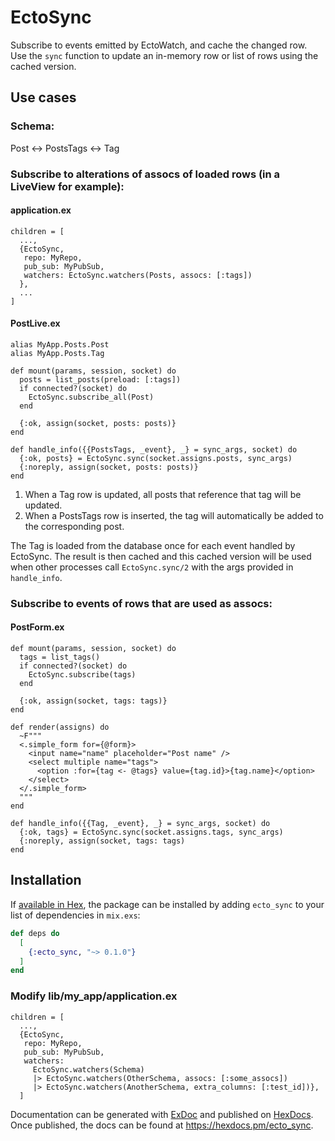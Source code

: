 # EctoSync

Subscribe to events emitted by EctoWatch, and cache the changed row. Use the `sync` function
to update an in-memory row or list of rows using the cached version. 

## Use cases
### Schema:
Post <-> PostsTags <-> Tag

### Subscribe to alterations of assocs of loaded rows (in a LiveView for example):
#### application.ex
```
children = [
  ...,
  {EctoSync,
   repo: MyRepo,
   pub_sub: MyPubSub,
   watchers: EctoSync.watchers(Posts, assocs: [:tags])
  },
  ...
]
```
#### PostLive.ex
```
alias MyApp.Posts.Post
alias MyApp.Posts.Tag

def mount(params, session, socket) do
  posts = list_posts(preload: [:tags])
  if connected?(socket) do
    EctoSync.subscribe_all(Post)
  end

  {:ok, assign(socket, posts: posts)}
end

def handle_info({{PostsTags, _event}, _} = sync_args, socket) do
  {:ok, posts} = EctoSync.sync(socket.assigns.posts, sync_args)
  {:noreply, assign(socket, posts: posts)}
end
```
1. When a Tag row is updated, all posts that reference that tag will be updated.
2. When a PostsTags row is inserted, the tag will automatically be added to the corresponding post.

The Tag is loaded from the database once for each event handled by EctoSync. 
The result is then cached and this cached version will be used when other processes call
`EctoSync.sync/2` with the args provided in `handle_info`. 


### Subscribe to events of rows that are used as assocs:
#### PostForm.ex
```
def mount(params, session, socket) do
  tags = list_tags()
  if connected?(socket) do
    EctoSync.subscribe(tags)
  end

  {:ok, assign(socket, tags: tags)}
end

def render(assigns) do
  ~F"""
  <.simple_form for={@form}>
    <input name="name" placeholder="Post name" />
    <select multiple name="tags">
      <option :for={tag <- @tags} value={tag.id}>{tag.name}</option>
    </select>
  </.simple_form>
  """
end

def handle_info({{Tag, _event}, _} = sync_args, socket) do
  {:ok, tags} = EctoSync.sync(socket.assigns.tags, sync_args)
  {:noreply, assign(socket, tags: tags)
end
```

## Installation

If [available in Hex](https://hex.pm/docs/publish), the package can be installed
by adding `ecto_sync` to your list of dependencies in `mix.exs`:

```elixir
def deps do
  [
    {:ecto_sync, "~> 0.1.0"}
  ]
end
```
### Modify lib/my_app/application.ex
```
children = [
  ...,
  {EctoSync,
   repo: MyRepo,
   pub_sub: MyPubSub,
   watchers:
     EctoSync.watchers(Schema)
     |> EctoSync.watchers(OtherSchema, assocs: [:some_assocs])
     |> EctoSync.watchers(AnotherSchema, extra_columns: [:test_id])},
  ]
```

Documentation can be generated with [ExDoc](https://github.com/elixir-lang/ex_doc)
and published on [HexDocs](https://hexdocs.pm). Once published, the docs can
be found at <https://hexdocs.pm/ecto_sync>.

